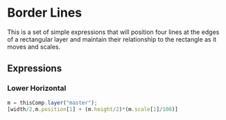 # Border Lines
This is a set of simple expressions that will position four lines at the edges of a rectangular layer and maintain their relationship to the rectangle as it moves and scales.

## Expressions
### Lower Horizontal
```javascript
m = thisComp.layer("master");
[width/2,m.position[1] + (m.height/2)*(m.scale[1]/100)]
